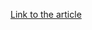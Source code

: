 [Link to the article](https://googleprojectzero.blogspot.com/2022/11/gregor-samsa-exploiting-java-xml.html)
